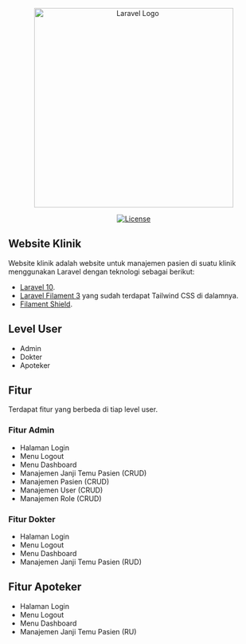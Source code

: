 <p align="center"><a href="https://laravel.com" target="_blank"><img src="https://raw.githubusercontent.com/laravel/art/master/logo-lockup/5%20SVG/2%20CMYK/1%20Full%20Color/laravel-logolockup-cmyk-red.svg" width="400" alt="Laravel Logo"></a></p>

<p align="center">
<a href="https://packagist.org/packages/laravel/framework"><img src="https://img.shields.io/packagist/l/laravel/framework" alt="License"></a>
</p>

## Website Klinik

Website klinik adalah website untuk manajemen pasien di suatu klinik menggunakan Laravel dengan teknologi sebagai berikut:

- [Laravel 10](https://laravel.com/docs/10.x/releases).
- [Laravel Filament 3](https://filamentphp.com/docs/3.x/panels/installation) yang sudah terdapat Tailwind CSS di dalamnya.
- [Filament Shield](https://github.com/bezhanSalleh/filament-shield).

## Level User

- Admin
- Dokter
- Apoteker

## Fitur

Terdapat fitur yang berbeda di tiap level user.

### Fitur Admin

- Halaman Login
- Menu Logout
- Menu Dashboard
- Manajemen Janji Temu Pasien (CRUD)
- Manajemen Pasien (CRUD)
- Manajemen User (CRUD)
- Manajemen Role (CRUD)

### Fitur Dokter

- Halaman Login
- Menu Logout
- Menu Dashboard
- Manajemen Janji Temu Pasien (RUD)

## Fitur Apoteker

- Halaman Login
- Menu Logout
- Menu Dashboard
- Manajemen Janji Temu Pasien (RU)